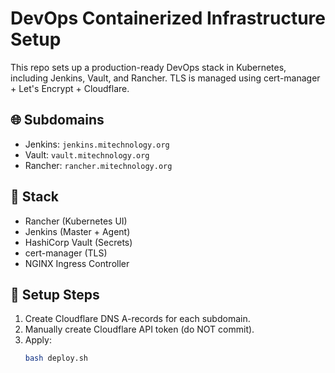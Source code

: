 # DevOps Containerized Infrastructure Setup

This repo sets up a production-ready DevOps stack in Kubernetes, including Jenkins, Vault, and Rancher. TLS is managed using cert-manager + Let's Encrypt + Cloudflare.

## 🌐 Subdomains
- Jenkins: `jenkins.mitechnology.org`
- Vault: `vault.mitechnology.org`
- Rancher: `rancher.mitechnology.org`

## 🧱 Stack
- Rancher (Kubernetes UI)
- Jenkins (Master + Agent)
- HashiCorp Vault (Secrets)
- cert-manager (TLS)
- NGINX Ingress Controller

## 🚀 Setup Steps
1. Create Cloudflare DNS A-records for each subdomain.
2. Manually create Cloudflare API token (do NOT commit).
3. Apply:
   ```bash
   bash deploy.sh
